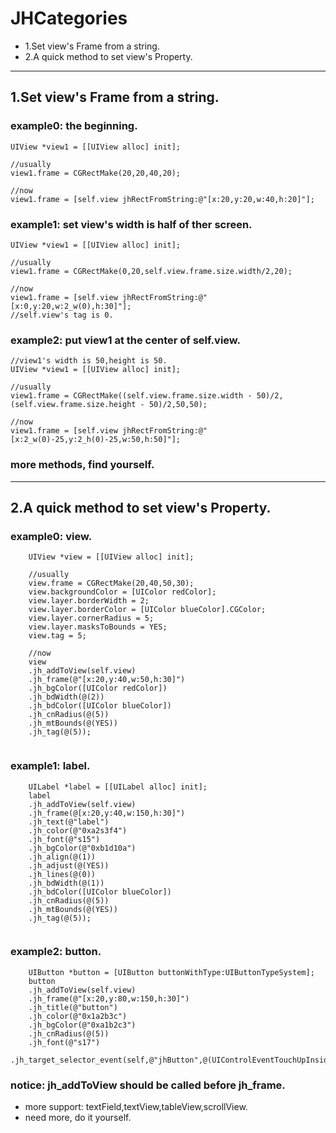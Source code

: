 # JHCategories

* 1.Set view's Frame from a string.
* 2.A quick method to set view's Property.

---------------------------------------------------------------
## 1.Set view's Frame from a string.
### example0: the beginning.
```objc
UIView *view1 = [[UIView alloc] init];

//usually
view1.frame = CGRectMake(20,20,40,20);

//now
view1.frame = [self.view jhRectFromString:@"[x:20,y:20,w:40,h:20]"];
```

### example1: set view's width is half of ther screen.
```objc
UIView *view1 = [[UIView alloc] init];

//usually
view1.frame = CGRectMake(0,20,self.view.frame.size.width/2,20);

//now
view1.frame = [self.view jhRectFromString:@"[x:0,y:20,w:2_w(0),h:30]"];
//self.view's tag is 0.
```

### example2: put view1 at the center of self.view.
```objc
//view1's width is 50,height is 50.
UIView *view1 = [[UIView alloc] init];

//usually
view1.frame = CGRectMake((self.view.frame.size.width - 50)/2,(self.view.frame.size.height - 50)/2,50,50);

//now
view1.frame = [self.view jhRectFromString:@"[x:2_w(0)-25,y:2_h(0)-25,w:50,h:50]"];
```


### more methods, find yourself.

---------------------------------------------------------------
## 2.A quick method to set view's Property.
### example0: view.
```objc
    UIView *view = [[UIView alloc] init];
    
    //usually
    view.frame = CGRectMake(20,40,50,30);
    view.backgroundColor = [UIColor redColor];
    view.layer.borderWidth = 2;
    view.layer.borderColor = [UIColor blueColor].CGColor;
    view.layer.cornerRadius = 5;
    view.layer.masksToBounds = YES;
    view.tag = 5;
    
    //now
    view
    .jh_addToView(self.view)
    .jh_frame(@"[x:20,y:40,w:50,h:30]")
    .jh_bgColor([UIColor redColor])
    .jh_bdWidth(@(2))
    .jh_bdColor([UIColor blueColor])
    .jh_cnRadius(@(5))
    .jh_mtBounds(@(YES))
    .jh_tag(@(5));
    
```

### example1: label.
```objc
    UILabel *label = [[UILabel alloc] init];
    label
    .jh_addToView(self.view)
    .jh_frame(@[x:20,y:40,w:150,h:30]")
    .jh_text(@"label")
    .jh_color(@"0xa2s3f4")
    .jh_font(@"s15")
    .jh_bgColor(@"0xb1d10a")
    .jh_align(@(1))
    .jh_adjust(@(YES))
    .jh_lines(@(0))
    .jh_bdWidth(@(1))
    .jh_bdColor([UIColor blueColor])
    .jh_cnRadius(@(5))
    .jh_mtBounds(@(YES))
    .jh_tag(@(5));
    
```

### example2: button.
```objc
    UIButton *button = [UIButton buttonWithType:UIButtonTypeSystem];
    button
    .jh_addToView(self.view)
    .jh_frame(@"[x:20,y:80,w:150,h:30]")
    .jh_title(@"button")
    .jh_color(@"0x1a2b3c")
    .jh_bgColor(@"0xa1b2c3")
    .jh_cnRadius(@(5))
    .jh_font(@"s17")
    .jh_target_selector_event(self,@"jhButton",@(UIControlEventTouchUpInside));
```

### notice: jh_addToView should be called before jh_frame.
* more support: textField,textView,tableView,scrollView.
* need more, do it yourself.
